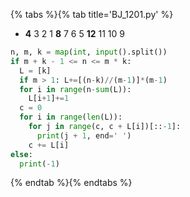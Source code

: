 {% tabs %}{% tab title='BJ_1201.py' %}

* **4** 3 2 1 **8** 7 6 5 **12** 11 10 9

```py
n, m, k = map(int, input().split())
if m + k - 1 <= n <= m * k:
  L = [k]
  if m > 1: L+=[(n-k)//(m-1)]*(m-1)
  for i in range(n-sum(L)):
    L[i+1]+=1
  c = 0
  for i in range(len(L)):
    for j in range(c, c + L[i])[::-1]:
      print(j + 1, end=' ')
    c += L[i]
else:
  print(-1)
```

{% endtab %}{% endtabs %}

